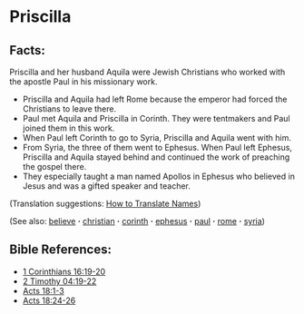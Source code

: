 # Priscilla #

## Facts: ##

Priscilla and her husband Aquila were Jewish Christians who worked with the apostle Paul in his missionary work.

* Priscilla and Aquila had left Rome because the emperor had forced the Christians to leave there.
* Paul met Aquila and Priscilla in Corinth. They were tentmakers and Paul joined them in this work.
* When Paul left Corinth to go to Syria, Priscilla and Aquila went with him.
* From Syria, the three of them went to Ephesus. When Paul left Ephesus, Priscilla and Aquila stayed behind and continued the work of preaching the gospel there.
* They especially taught a man named Apollos in Ephesus who believed in Jesus and was a gifted speaker and teacher.

(Translation suggestions: [How to Translate Names](https://git.door43.org/Door43/en-ta-translate-vol1/src/master/content/translate_names.md))

(See also: [believe](../kt/believe.md) **·** [christian](../kt/christian.md) **·** [corinth](../other/corinth.md) **·** [ephesus](../other/ephesus.md) **·** [paul](../other/paul.md) **·** [rome](../other/rome.md) **·** [syria](../other/syria.md))

## Bible References: ##

* [1 Corinthians 16:19-20](https://door43.org/en/bible/notes/1co/16/19)
* [2 Timothy 04:19-22](https://door43.org/en/bible/notes/2ti/04/19)
* [Acts 18:1-3](https://door43.org/en/bible/notes/act/18/01)
* [Acts 18:24-26](https://door43.org/en/bible/notes/act/18/24)

